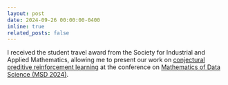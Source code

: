 ```yaml
---
layout: post
date: 2024-09-26 00:00:00-0400
inline: true
related_posts: false
---
```


I received the student travel award from the Society for Industrial and Applied Mathematics, allowing me to present our work on [conjectural preditive reinforcement learning](https://arxiv.org/abs/2402.12499) at the conference on [Mathematics of Data Science (MSD 2024)](https://www.siam.org/conferences-events/siam-conferences/mds24/).